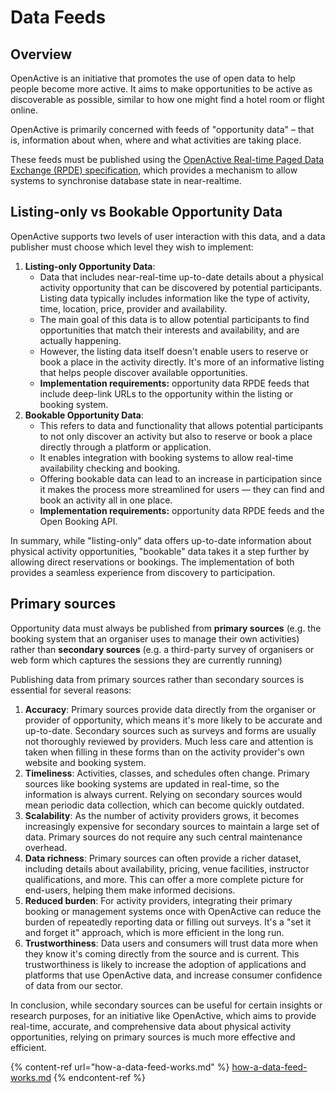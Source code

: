 # Data Feeds

## Overview

OpenActive is an initiative that promotes the use of open data to help people become more active. It aims to make opportunities to be active as discoverable as possible, similar to how one might find a hotel room or flight online.

OpenActive is primarily concerned with feeds of "opportunity data" – that is, information about when, where and what activities are taking place.

These feeds must be published using the [OpenActive Real-time Paged Data Exchange (RPDE) specification](https://openactive.io/realtime-paged-data-exchange/), which provides a mechanism to allow systems to synchronise database state in near-realtime.

## Listing-only vs Bookable Opportunity Data

OpenActive supports two levels of user interaction with this data, and a data publisher must choose which level they wish to implement:

1. **Listing-only Opportunity Data**:
   * Data that includes near-real-time up-to-date details about a physical activity opportunity that can be discovered by potential participants. Listing data typically includes information like the type of activity, time, location, price, provider and availability.
   * The main goal of this data is to allow potential participants to find opportunities that match their interests and availability, and are actually happening.
   * However, the listing data itself doesn't enable users to reserve or book a place in the activity directly. It's more of an informative listing that helps people discover available opportunities.
   * **Implementation requirements:** opportunity data RPDE feeds that include deep-link URLs to the opportunity within the listing or booking system.
2. **Bookable Opportunity Data**:
   * This refers to data and functionality that allows potential participants to not only discover an activity but also to reserve or book a place directly through a platform or application.
   * It enables integration with booking systems to allow real-time availability checking and booking.
   * Offering bookable data can lead to an increase in participation since it makes the process more streamlined for users — they can find and book an activity all in one place.
   * **Implementation requirements:** opportunity data RPDE feeds and the Open Booking API.

In summary, while "listing-only" data offers up-to-date information about physical activity opportunities, "bookable" data takes it a step further by allowing direct reservations or bookings. The implementation of both provides a seamless experience from discovery to participation.

## Primary sources

Opportunity data must always be published from **primary sources** (e.g. the booking system that an organiser uses to manage their own activities) rather than **secondary sources** (e.g. a third-party survey of organisers or web form which captures the sessions they are currently running)

Publishing data from primary sources rather than secondary sources is essential for several reasons:

1. **Accuracy**: Primary sources provide data directly from the organiser or provider of opportunity, which means it's more likely to be accurate and up-to-date. Secondary sources such as surveys and forms are usually not thoroughly reviewed by providers. Much less care and attention is taken when filling in these forms than on the activity provider's own website and booking system.
2. **Timeliness**: Activities, classes, and schedules often change. Primary sources like booking systems are updated in real-time, so the information is always current. Relying on secondary sources would mean periodic data collection, which can become quickly outdated.
3. **Scalability**: As the number of activity providers grows, it becomes increasingly expensive for secondary sources to maintain a large set of data. Primary sources do not require any such central maintenance overhead.
4. **Data richness**: Primary sources can often provide a richer dataset, including details about availability, pricing, venue facilities, instructor qualifications, and more. This can offer a more complete picture for end-users, helping them make informed decisions.
5. **Reduced burden**: For activity providers, integrating their primary booking or management systems once with OpenActive can reduce the burden of repeatedly reporting data or filling out surveys. It's a "set it and forget it" approach, which is more efficient in the long run.
6. **Trustworthiness**: Data users and consumers will trust data more when they know it's coming directly from the source and is current. This trustworthiness is likely to increase the adoption of applications and platforms that use OpenActive data, and increase consumer confidence of data from our sector.

In conclusion, while secondary sources can be useful for certain insights or research purposes, for an initiative like OpenActive, which aims to provide real-time, accurate, and comprehensive data about physical activity opportunities, relying on primary sources is much more effective and efficient.







{% content-ref url="how-a-data-feed-works.md" %}
[how-a-data-feed-works.md](how-a-data-feed-works.md)
{% endcontent-ref %}
